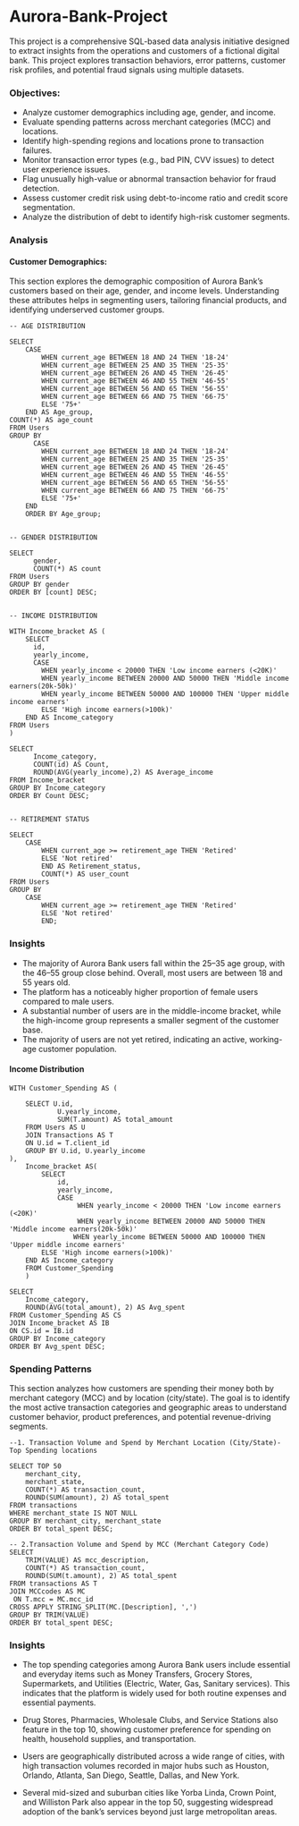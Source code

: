 # Aurora-Bank-Project

This project is a comprehensive SQL-based data analysis initiative designed to extract insights from the operations and customers of a fictional digital bank. This project explores transaction behaviors, error patterns, customer risk profiles, and potential fraud signals using multiple datasets.

### Objectives:

* Analyze customer demographics including age, gender, and income. 
* Evaluate spending patterns across merchant categories (MCC) and locations.
* Identify high-spending regions and locations prone to transaction failures.
* Monitor transaction error types (e.g., bad PIN, CVV issues) to detect user experience issues.
* Flag unusually high-value or abnormal transaction behavior for fraud detection.
* Assess customer credit risk using debt-to-income ratio and credit score segmentation.
* Analyze the distribution of debt to identify high-risk customer segments.

### Analysis

#### Customer Demographics: 
This section explores the demographic composition of Aurora Bank’s customers based on their age, gender, and income levels. Understanding these attributes helps in segmenting users, tailoring financial products, and identifying underserved customer groups.

```
-- AGE DISTRIBUTION

SELECT 
    CASE
        WHEN current_age BETWEEN 18 AND 24 THEN '18-24'
        WHEN current_age BETWEEN 25 AND 35 THEN '25-35'
        WHEN current_age BETWEEN 26 AND 45 THEN '26-45'
        WHEN current_age BETWEEN 46 AND 55 THEN '46-55'
        WHEN current_age BETWEEN 56 AND 65 THEN '56-55'
        WHEN current_age BETWEEN 66 AND 75 THEN '66-75'
        ELSE '75+'
    END AS Age_group,
COUNT(*) AS age_count
FROM Users
GROUP BY 
      CASE
        WHEN current_age BETWEEN 18 AND 24 THEN '18-24'
        WHEN current_age BETWEEN 25 AND 35 THEN '25-35'
        WHEN current_age BETWEEN 26 AND 45 THEN '26-45'
        WHEN current_age BETWEEN 46 AND 55 THEN '46-55'
        WHEN current_age BETWEEN 56 AND 65 THEN '56-55'
        WHEN current_age BETWEEN 66 AND 75 THEN '66-75'
        ELSE '75+'
    END 
    ORDER BY Age_group;


-- GENDER DISTRIBUTION

SELECT
      gender,
      COUNT(*) AS count
FROM Users
GROUP BY gender
ORDER BY [count] DESC;


-- INCOME DISTRIBUTION

WITH Income_bracket AS (
    SELECT
      id, 
      yearly_income,
      CASE 
        WHEN yearly_income < 20000 THEN 'Low income earners (<20K)'
        WHEN yearly_income BETWEEN 20000 AND 50000 THEN 'Middle income earners(20k-50k)'
        WHEN yearly_income BETWEEN 50000 AND 100000 THEN 'Upper middle income earners'
        ELSE 'High income earners(>100k)'
    END AS Income_category
FROM Users
)

SELECT
      Income_category, 
      COUNT(id) AS Count,
      ROUND(AVG(yearly_income),2) AS Average_income
FROM Income_bracket
GROUP BY Income_category
ORDER BY Count DESC;


-- RETIREMENT STATUS

SELECT 
    CASE 
        WHEN current_age >= retirement_age THEN 'Retired'
        ELSE 'Not retired'
        END AS Retirement_status,
        COUNT(*) AS user_count
FROM Users
GROUP BY
    CASE 
        WHEN current_age >= retirement_age THEN 'Retired'
        ELSE 'Not retired'
        END;
```

### Insights

- The majority of Aurora Bank users fall within the 25–35 age group, with the 46–55 group close behind. Overall, most users are between 18 and 55 years old.
- The platform has a noticeably higher proportion of female users compared to male users.
- A substantial number of users are in the middle-income bracket, while the high-income group represents a smaller segment of the customer base.
- The majority of users are not yet retired, indicating an active, working-age customer population.
  

#### Income Distribution

```
WITH Customer_Spending AS (

    SELECT U.id,
            U.yearly_income,
            SUM(T.amount) AS total_amount
    FROM Users AS U
    JOIN Transactions AS T 
    ON U.id = T.client_id
    GROUP BY U.id, U.yearly_income
),
    Income_bracket AS(
        SELECT
            id, 
            yearly_income,
            CASE 
                 WHEN yearly_income < 20000 THEN 'Low income earners (<20K)'
                 WHEN yearly_income BETWEEN 20000 AND 50000 THEN 'Middle income earners(20k-50k)'
                WHEN yearly_income BETWEEN 50000 AND 100000 THEN 'Upper middle income earners'
        ELSE 'High income earners(>100k)'
    END AS Income_category
    FROM Customer_Spending
    )

SELECT 
    Income_category,
    ROUND(AVG(total_amount), 2) AS Avg_spent
FROM Customer_Spending AS CS
JOIN Income_bracket AS IB 
ON CS.id = IB.id
GROUP BY Income_category
ORDER BY Avg_spent DESC;

```
### Spending Patterns
This section analyzes how customers are spending their money both by merchant category (MCC) and by location (city/state). The goal is to identify the most active transaction categories and geographic areas to understand customer behavior, product preferences, and potential revenue-driving segments.


```
--1. Transaction Volume and Spend by Merchant Location (City/State)- Top Spending locations

SELECT TOP 50
    merchant_city,
    merchant_state,
    COUNT(*) AS transaction_count,
    ROUND(SUM(amount), 2) AS total_spent
FROM transactions
WHERE merchant_state IS NOT NULL
GROUP BY merchant_city, merchant_state
ORDER BY total_spent DESC;

-- 2.Transaction Volume and Spend by MCC (Merchant Category Code)
SELECT 
    TRIM(VALUE) AS mcc_description,
    COUNT(*) AS transaction_count,
    ROUND(SUM(t.amount), 2) AS total_spent
FROM transactions AS T
JOIN MCCcodes AS MC
 ON T.mcc = MC.mcc_id
CROSS APPLY STRING_SPLIT(MC.[Description], ',')
GROUP BY TRIM(VALUE)
ORDER BY total_spent DESC;

```

### Insights
- The top spending categories among Aurora Bank users include essential and everyday items such as Money Transfers, Grocery Stores, Supermarkets, and Utilities (Electric, Water, Gas, Sanitary services). This indicates that the platform is widely used for both routine expenses and essential payments.

- Drug Stores, Pharmacies, Wholesale Clubs, and Service Stations also feature in the top 10, showing customer preference for spending on health, household supplies, and transportation.

- Users are geographically distributed across a wide range of cities, with high transaction volumes recorded in major hubs such as Houston, Orlando, Atlanta, San Diego, Seattle, Dallas, and New York.

- Several mid-sized and suburban cities like Yorba Linda, Crown Point, and Williston Park also appear in the top 50, suggesting widespread adoption of the bank’s services beyond just large metropolitan areas.






